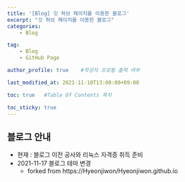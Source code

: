 ```yaml
---
title: '[Blog] 깃 허브 페이지를 이용한 블로그'
excerpt: "깃 허브 페이지를 이용한 블로그"
categories:
    - Blog

tag:
    - Blog
    - GitHub Page

author_profile: true    #작성자 프로필 출력 여부

last_modified_at: 2021-11-18T13:00:00+09:00

toc: true   #Table Of Contents 목차 

toc_sticky: true
---
```


## 블로그 안내
 - 현재 : 블로그 이전 공사와 리눅스 자격증 취득 준비
 - 2021-11-17 블로그 테마 변경  
   - forked from https://Hyeonjiwon/Hyeonjiwon.github.io  
